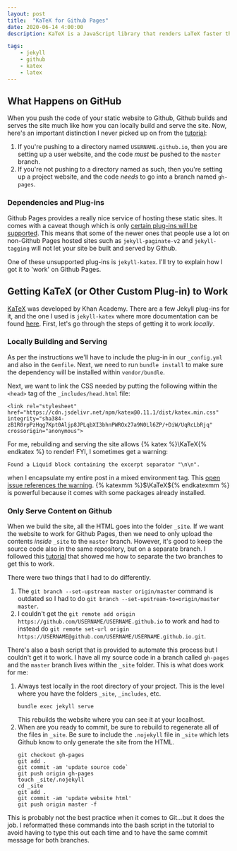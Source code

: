 ```yaml
---
layout: post
title:  "KaTeX for Github Pages"
date: 2020-06-14 4:00:00
description: KaTeX is a JavaScript library that renders LaTeX faster than MathJax. Unfortunately, Github Pages does not support the jekyll-katex plugin, but there is a way around that by building the site locally and pushing the contents of the site to master.

tags: 
    - jekyll
    - github
    - katex
    - latex
---
```

## What Happens on GitHub
When you push the code of your static website to Github, Github builds and serves the site much like how you 
can locally build and serve the site. Now, here's an important distinction I never picked up on from the [tutorial](https://help.github.com/en/github/working-with-github-pages/creating-a-github-pages-site):
1. If you're pushing to a directory named `USERNAME.github.io`, then you are setting up a user website, and 
the code *must* be pushed to the `master` branch.
2. If you're not pushing to a directory named as such, then you're setting up a project website, and the code *needs* 
to go into a branch named `gh-pages`.

### Dependencies and Plug-ins
Github Pages provides a really nice service of hosting these static sites. It comes with a caveat though which is only 
[certain plug-ins will be supported](https://pages.github.com/versions/). This means that some of the newer ones that people 
use a lot on non-Github Pages hosted sites such as `jekyll-paginate-v2` and `jekyll-tagging` will not let your site be 
built and served by Github.

One of these unsupported plug-ins is `jekyll-katex`. I'll try to explain how I got it to 'work' on Github Pages.

## Getting KaTeX (or Other Custom Plug-in) to Work
[KaTeX](https://katex.org/) was developed by Khan Academy. There are a few Jekyll plug-ins for it, and the one I used is 
`jekyll-katex` where more documentation can be found [here](https://github.com/linjer/jekyll-katex). First, let's go 
through the steps of getting it to work *locally*.

### Locally Building and Serving
As per the instructions we'll have to include the plug-in in our `_config.yml` and also in the `Gemfile`. Next, 
we need to run `bundle install` to make sure the dependency will be installed within `vendor/bundle`.

Next, we want to link the CSS needed by putting the following within the `<head>` tag of the `_includes/head.html` file:

```
<link rel="stylesheet" href="https://cdn.jsdelivr.net/npm/katex@0.11.1/dist/katex.min.css" integrity="sha384-zB1R0rpPzHqg7Kpt0Aljp8JPLqbXI3bhnPWROx27a9N0Ll6ZP/+DiW/UqRcLbRjq" crossorigin="anonymous">
```

For me, rebuilding and serving the site allows {% katex %}\KaTeX{% endkatex %} to render! FYI, I sometimes get a warning:

```
Found a Liquid block containing the excerpt separator "\n\n". 
```

when I encapsulate my entire post in a mixed environment tag. This [open issue references the warning](https://github.com/linjer/jekyll-katex/issues/25). 
{% katexmm %}$\KaTeX${% endkatexmm %} is powerful because it comes with some packages already installed.

### Only Serve Content on Github

When we build the site, all the HTML goes into the folder `_site`. If we want the website to work for Github Pages, then 
we need to only upload the contents *inside* `_site` to the `master` branch. However, it's good to keep the source code also 
in the same repository, but on a separate branch. I followed this [tutorial](https://www.drewsilcock.co.uk/custom-jekyll-plugins) that 
showed me how to separate the two branches to get this to work.  

There were two things that I had to do differently.
1. The `git branch --set-upstream master origin/master` command is outdated so I had to do `git branch --set-upstream-to=origin/master master`.
2. I couldn't get the `git remote add origin https://github.com/USERNAME/USERNAME.github.io` to work and had to instead do 
`git remote set-url origin https://USERNAME@github.com/USERNAME/USERNAME.github.io.git`.

There's also a bash script that is provided to automate this process but I couldn't get it to work. 
I have all my source code in a branch called `gh-pages` and the `master` branch lives within the `_site` folder.
This is what does work for me:

1. Always test locally in the root directory of your project. This is the level where you have the folders `_site`, `_includes`, etc.
   ```
   bundle exec jekyll serve
   ```
   This rebuilds the website where you can see it at your localhost.
2. When are you ready to commit, be sure to rebuild to regenerate all of the files in `_site`. Be sure to 
include the `.nojekyll` file in `_site` which lets Github know to only generate the site from the HTML.
    ```
    git checkout gh-pages
    git add .
    git commit -am 'update source code`
    git push origin gh-pages
    touch _site/.nojekyll
    cd _site
    git add .
    git commit -am 'update website html'
    git push origin master -f
    ```

This is probably not the best practice when it comes to Git...but it does the job. I reformatted these commands into 
the bash script in the tutorial to avoid having to type this out each time and to have the same commit message for both 
branches.